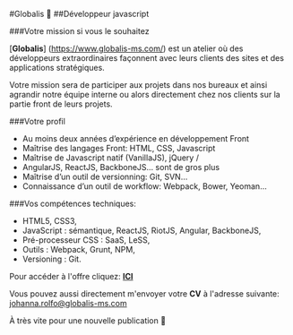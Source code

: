 #Globalis 🐘
##Développeur javascript

###Votre mission si vous le souhaitez 

[**Globalis**] (https://www.globalis-ms.com/) est un atelier où des développeurs extraordinaires façonnent avec leurs clients des sites et des applications stratégiques.

Votre mission sera de participer aux projets dans nos bureaux et ainsi agrandir notre équipe interne ou alors directement chez nos clients sur la partie front de leurs projets.

###Votre profil

- Au moins deux années d’expérience en développement Front
- Maîtrise des langages Front: HTML, CSS, Javascript
- Maîtrise de Javascript natif (VanillaJS), jQuery /
- AngularJS, ReactJS, BackboneJS… sont de gros plus
- Maîtrise d’un outil de versionning: Git, SVN…
- Connaissance d’un outil de workflow: Webpack, Bower, Yeoman…

###Vos compétences techniques:
 
- HTML5, CSS3,
- JavaScript : sémantique, ReactJS, RiotJS, Angular, BackboneJS,
- Pré-processeur CSS : SaaS, LeSS,
- Outils : Webpack, Grunt, NPM,
- Versioning : Git.

Pour accéder à l'offre cliquez: [**ICI**](https://www.globalis-ms.com/jobs/offres-emploi-stage-mission/cdi-developpeur-javascript/ "C'est parti")  

Vous pouvez aussi directement m'envoyer votre **CV** à l'adresse suivante: <johanna.rolfo@globalis-ms.com>

À très vite pour une nouvelle publication 🙂

